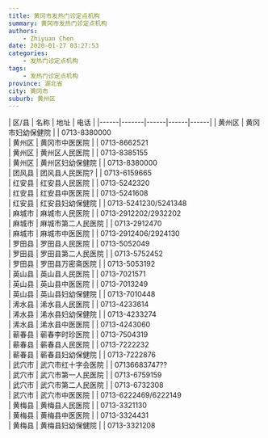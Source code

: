 ```yaml
---
title: 黄冈市发热门诊定点机构
summary: 黄冈市发热门诊定点机构
authors: 
    - Zhiyuan Chen
date: 2020-01-27 03:27:53
categories: 
    - 发热门诊定点机构
tags: 
    - 发热门诊定点机构
province: 湖北省
city: 黄冈市
suburb: 黄州区
---
```


|  区/县  |  名称  |  地址  |  电话  |
|------|-------|------|------|------|
|  黄州区  |  黄冈市妇幼保健院  |    |  0713-8380000  
|  黄州区  |  黄冈市中医医院  |    |  0713-8662521  
|  黄州区  |  黄州区人民医院  |    |  0713-8385155  
|  黄州区  |  黄州区妇幼保健院  |    |  0713-8380000  
|  团风县  |  团风县人民医院?  |    |  0713-6159665  
|  红安县  |  红安县人民医院  |    |  0713-5242320  
|  红安县  |  红安县中医医院  |    |  0713-5241608  
|  红安县  |  红安县妇幼保健院  |    |  0713-5241230/5241348  
|  麻城市  |  麻城市人民医院  |    |  0713-2912202/2932202  
|  麻城市  |  麻城市第二人民医院  |    |  0713-2912470  
|  麻城市  |  麻城市中医医院  |    |  0713-2912406/2924130  
|  罗田县  |  罗田县人民医院  |    |  0713-5052049  
|  罗田县  |  罗田县第二人民医院  |    |  0713-5752452  
|  罗田县  |  罗田县万密斋医院  |    |  0713-5053192  
|  英山县  |  英山县人民医院  |    |  0713-7021571  
|  英山县  |  英山县中医医院  |    |  0713-7013249  
|  英山县  |  英山县妇幼保健院  |    |  0713-7010448  
|  浠水县  |  浠水县人民医院  |    |  0713-4233614  
|  浠水县  |  浠水县妇幼保健院  |    |  0713-4233274  
|  浠水县  |  浠水县中医医院  |    |  0713-4243060  
|  蕲春县  |  蕲春李时珍医院  |    |  0713-7504319  
|  蕲春县  |  蕲春县人民医院  |    |  0713-7222232  
|  蕲春县  |  蕲春县妇幼保健院  |    |  0713-7222876  
|  武穴市  |  武穴市红十字会医院  |    |  07136683747??  
|  武穴市  |  武穴市第一人民医院  |    |  0713-6759159  
|  武穴市  |  武穴市第二人民医院  |    |  0713-6732308  
|  武穴市  |  武穴市中医医院  |    |  0713-6222469/6222149  
|  黄梅县  |  黄梅县人民医院  |    |  0713-3321130  
|  黄梅县  |  黄梅县中医医院  |    |  0713-3324431  
|  黄梅县  |  黄梅县妇幼保健院  |    |  0713-3321208  

